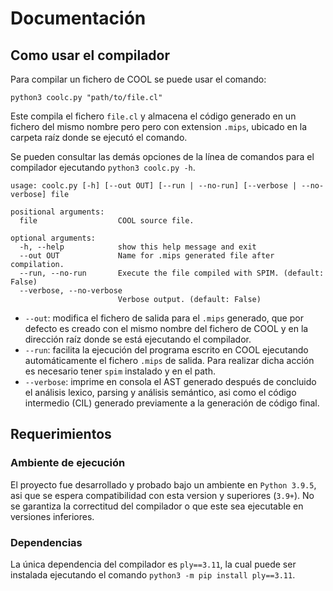 # Documentación

## Como usar el compilador

Para compilar un fichero de COOL se puede usar el comando:

```
python3 coolc.py "path/to/file.cl"
```

Este compila el fichero `file.cl` y almacena el código generado en un fichero del mismo nombre pero pero con extension `.mips`, ubicado en la carpeta raíz donde se ejecutó el comando.

Se pueden consultar las demás opciones de la línea de comandos para el compilador ejecutando `python3 coolc.py -h`.

```
usage: coolc.py [-h] [--out OUT] [--run | --no-run] [--verbose | --no-verbose] file

positional arguments:
  file                  COOL source file.

optional arguments:
  -h, --help            show this help message and exit
  --out OUT             Name for .mips generated file after compilation.
  --run, --no-run       Execute the file compiled with SPIM. (default: False)
  --verbose, --no-verbose
                        Verbose output. (default: False)
```

- `--out`: modifica el fichero de salida para el `.mips` generado, que por defecto es creado con el mismo nombre del fichero de COOL y en la dirección raíz donde se está ejecutando el compilador.
- `--run`: facilita la ejecución del programa escrito en COOL ejecutando automáticamente el fichero `.mips` de salida. Para realizar dicha acción es necesario tener `spim` instalado y en el path.
- `--verbose`: imprime en consola el AST generado después de concluido el análisis lexico, parsing y análisis semántico, asi como el código intermedio (CIL) generado previamente a la generación de código final. 

## Requerimientos

### Ambiente de ejecución

El proyecto fue desarrollado y probado bajo un ambiente en `Python 3.9.5`, asi que se espera compatibilidad con esta version y superiores (`3.9+`). No se garantiza la correctitud del compilador o que este sea ejecutable en versiones inferiores.

### Dependencias

La única dependencia del compilador es `ply==3.11`, la cual puede ser instalada ejecutando el comando `python3 -m pip install ply==3.11`.
